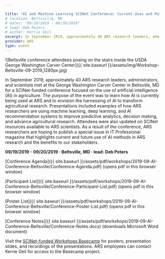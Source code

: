 ```yaml
---

title: "AI and Machine Learning SCINet Conference: Current Uses and Potential to Solve Complex Problems in Agriculture"
# location: Beltsville, MD
# dates: "09/19/2019 - 09/20/2019"
# lead: Deb Peters
# author: Kerrie Geil
excerpt: In September 2019, approximately 40 ARS research leaders, administrators, and scientists met at the George Washington Carver Center in Beltsville, MD for a SCINet-funded conference focused on the use of artificial intelligence
provider: ARS
type: event
---
```

![Beltsville conference attendees posing on the stairs inside the USDA George Washington Carver Center]({{ site.baseurl }}/assets/img/Workshop-Beltsville-09-2019_1280px.jpg)

In September 2019, approximately 40 ARS research leaders, administrators, and scientists met at the George Washington Carver Center in Beltsville, MD for a SCINet-funded conference focused on the use of artificial intelligence (AI) in agriculture. The purpose of the event was to learn how AI is currently being used at ARS and to envision the harnessing of AI to transform agricultural research. Presentations included examples of how ARS researchers are using machine learning, deep learning, and AI recommendation systems to improve predictive analytics, decision making, and advance agricultural research. Attendees were also updated on SCINet resources available to ARS scientists. As a result of the conference, ARS researchers are hoping to publish a special issue in IT Professional magazine that highlights current and future use of AI methods in ARS research and the benefits to our stakeholders.

**09/19/2019 - 09/20/2019   &middot;   Beltsville, MD   &middot;   lead: Deb Peters**


[Conference Agenda]({{ site.baseurl }}/assets/pdf/workshops/2019-09-AI-Conference-Beltsville/Conference-Agenda.pdf) (opens pdf in this browser window)

[Participant List]({{ site.baseurl }}/assets/pdf/workshops/2019-09-AI-Conference-Beltsville/Conference-Participant-List.pdf) (opens pdf in this browser window)

[Poster List]({{ site.baseurl }}/assets/pdf/workshops/2019-09-AI-Conference-Beltsville/Conference-Poster-List.pdf) (opens pdf in this browser window)

[Conference Notes]({{ site.baseurl }}/assets/pdf/workshops/2019-09-AI-Conference-Beltsville/Conference-Notes.docx) (downloads Microsoft Word document)

Visit the [SCINet-funded Workshops Basecamp](https://3.basecamp.com/3625179/projects/13798928) for posters, presentation slides, and recordings of the presentations. ARS employees can contact Kerrie Geil for access to the Basecamp project.
